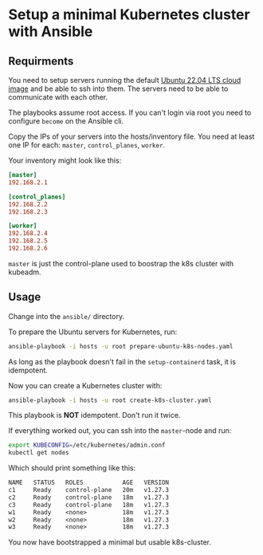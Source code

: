 # Setup a minimal Kubernetes cluster with Ansible

## Requirments

You need to setup servers running the default [Ubuntu 22.04 LTS cloud image](https://cloud-images.ubuntu.com/jammy/current/) and be able to ssh into them. The servers need to be able to communicate with each other.

The playbooks assume root access. If you can't login via root you need to configure `become` on the Ansible cli.

Copy the IPs of your servers into the hosts/inventory file. You need at least one IP for each: `master`, `control_planes`, `worker`.

Your inventory might look like this:

```ini
[master]
192.168.2.1

[control_planes]
192.168.2.2
192.168.2.3

[worker]
192.168.2.4
192.168.2.5
192.168.2.6
```

`master` is just the control-plane used to boostrap the k8s cluster with kubeadm.

## Usage

Change into the `ansible/` directory.

To prepare the Ubuntu servers for Kubernetes, run:

```sh
ansible-playbook -i hosts -u root prepare-ubuntu-k8s-nodes.yaml
```

As long as the playbook doesn't fail in the `setup-containerd` task, it is idempotent.

Now you can create a Kubernetes cluster with:

```sh
ansible-playbook -i hosts -u root create-k8s-cluster.yaml
```

This playbook is **NOT** idempotent. Don't run it twice.

If everything worked out, you can ssh into the `master`-node and run:

```sh
export KUBECONFIG=/etc/kubernetes/admin.conf
kubectl get nodes
```

Which should print something like this:

```txt
NAME   STATUS   ROLES           AGE   VERSION
c1     Ready    control-plane   20m   v1.27.3
c2     Ready    control-plane   18m   v1.27.3
c3     Ready    control-plane   18m   v1.27.3
w1     Ready    <none>          18m   v1.27.3
w2     Ready    <none>          18m   v1.27.3
w3     Ready    <none>          18m   v1.27.3
```

You now have bootstrapped a minimal but usable k8s-cluster.
